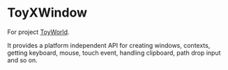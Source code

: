 # ToyXWindow

For project [ToyWorld](https://github.com/morrow1nd/ToyWorld).

It provides a platform independent API for creating windows, contexts, getting keyboard, mouse, touch event, handling clipboard, path drop input and so on.

